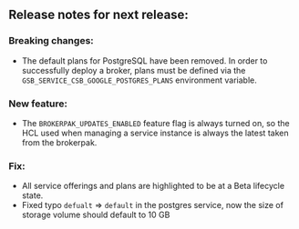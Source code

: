 ## Release notes for next release:

### Breaking changes:
- The default plans for PostgreSQL have been removed. In order to successfully deploy a broker, plans must be defined via the `GSB_SERVICE_CSB_GOOGLE_POSTGRES_PLANS` environment variable.

### New feature:
- The `BROKERPAK_UPDATES_ENABLED` feature flag is always turned on, so the HCL used when managing a service instance is always the latest taken from the brokerpak.

### Fix:
- All service offerings and plans are highlighted to be at a Beta lifecycle state.
- Fixed typo `defualt` => `default` in the postgres service, now the size of storage volume should default to 10 GB
